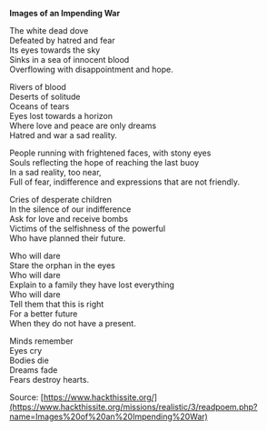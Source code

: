 **Images of an Impending War**  

The white dead dove  
Defeated by hatred and fear  
Its eyes towards the sky  
Sinks in a sea of innocent blood  
Overflowing with disappointment and hope.  

Rivers of blood  
Deserts of solitude  
Oceans of tears  
Eyes lost towards a horizon  
Where love and peace are only dreams  
Hatred and war a sad reality.  

People running with frightened faces, with stony eyes  
Souls reflecting the hope of reaching the last buoy  
In a sad reality, too near,  
Full of fear, indifference and expressions that are not friendly.  

Cries of desperate children  
In the silence of our indifference  
Ask for love and receive bombs  
Victims of the selfishness of the powerful  
Who have planned their future.  

Who will dare  
Stare the orphan in the eyes  
Who will dare  
Explain to a family they have lost everything  
Who will dare  
Tell them that this is right  
For a better future  
When they do not have a present.  

Minds remember  
Eyes cry  
Bodies die  
Dreams fade  
Fears destroy hearts.

Source: [https://www.hackthissite.org/](https://www.hackthissite.org/missions/realistic/3/readpoem.php?name=Images%20of%20an%20Impending%20War)